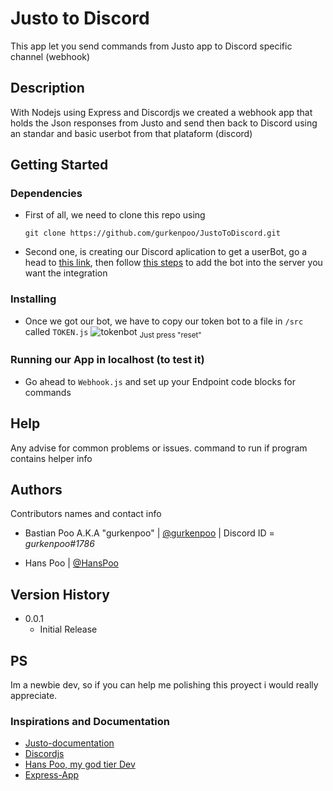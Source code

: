 # Justo to Discord

This app let you send commands from Justo app to Discord specific channel (webhook)

## Description

With Nodejs using Express and Discordjs we created a webhook app that holds the Json responses from Justo and send then back to Discord using an standar and basic userbot from that plataform (discord)

## Getting Started

### Dependencies

- First of all, we need to clone this repo using

  `git clone https://github.com/gurkenpoo/JustoToDiscord.git `

- Second one, is creating our Discord aplication to get a userBot, go a head to [this link](https://discordjs.guide/preparations/setting-up-a-bot-application.html#creating-your-bot), then follow [this steps](https://discordjs.guide/preparations/adding-your-bot-to-servers.html#bot-invite-links) to add the bot into the server you want the integration

### Installing

- Once we got our bot, we have to copy our token bot to a file in
  `/src`
  called
  `TOKEN.js`
  ![tokenbot](https://user-images.githubusercontent.com/90875843/197061850-ce0ca416-d1a2-4b76-96a3-5f827f6f0ed1.png)
  <sub>Just press "reset"</sub>

### Running our App in localhost (to test it)

- Go ahead to `Webhook.js` and set up your Endpoint
  code blocks for commands

## Help

Any advise for common problems or issues.
command to run if program contains helper info

## Authors

Contributors names and contact info

- Bastian Poo A.K.A "gurkenpoo" | [@gurkenpoo](https://github.com/gurkenpoo) | Discord ID = _gurkenpoo#1786_

- Hans Poo | [@HansPoo](https://github.com/hanspoo)

## Version History

- 0.0.1
  - Initial Release

## PS

Im a newbie dev, so if you can help me polishing this proyect i would really appreciate.

### Inspirations and Documentation

- [Justo-documentation](http://docs.getjusto.com/docs/webhooks/introduction.html)
- [Discordjs](https://discord.js.org/#/)
- [Hans Poo, my god tier Dev](https://github.com/hanspoo)
- [Express-App](https://expressjs.com/en/5x/api.html#app)
